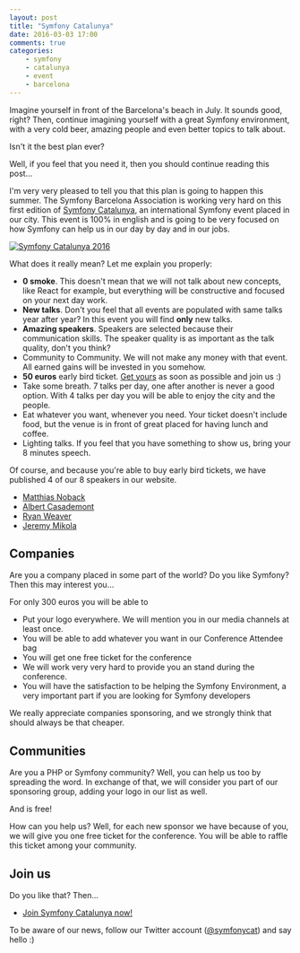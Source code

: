 ```yaml
---
layout: post
title: "Symfony Catalunya"
date: 2016-03-03 17:00
comments: true
categories:
    - symfony
    - catalunya
    - event
    - barcelona
---
```


Imagine yourself in front of the Barcelona's beach in July. It sounds good,
right? Then, continue imagining yourself with a great Symfony environment, with
a very cold beer, amazing people and even better topics to talk about.

Isn't it the best plan ever?

Well, if you feel that you need it, then you should continue reading this
post...

I'm very very pleased to tell you that this plan is going to happen this summer.
The Symfony Barcelona Association is working very hard on this first edition of
[Symfony Catalunya](http://symfony.cat), an international Symfony event placed
in our city. This event is 100% in english and is going to be very focused on
how Symfony can help us in our day by day and in our jobs.

[![Symfony Catalunya 2016](http://symfony.cat/images/symfony-catalunya-poster.png)](http://symfony.cat)

What does it really mean? Let me explain you properly:

* **0 smoke**. This doesn't mean that we will not talk about new concepts, like
React for example, but everything will be constructive and focused on your next
day work.
* **New talks**. Don't you feel that all events are populated with same talks year
after year? In this event you will find **only** new talks.
* **Amazing speakers**. Speakers are selected because their communication skills.
The speaker quality is as important as the talk quality, don't you think?
* Community to Community. We will not make any money with that event. All earned
gains will be invested in you somehow.
* **50 euros** early bird ticket. [Get yours](http://symfony.cat/#tickets) as soon
as possible and join us :)
* Take some breath. 7 talks per day, one after another is never a good option.
With 4 talks per day you will be able to enjoy the city and the people.
* Eat whatever you want, whenever you need. Your ticket doesn't include food,
but the venue is in front of great placed for having lunch and coffee.
* Lighting talks. If you feel that you have something to show us, bring your 8
minutes speech.

Of course, and because you're able to buy early bird tickets, we have published
4 of our 8 speakers in our website.

* [Matthias Noback](https://github.com/matthiasnoback)
* [Albert Casademont](https://github.com/acasademont)
* [Ryan Weaver](https://github.com/weaverryan)
* [Jeremy Mikola](https://github.com/jmikola)

## Companies

Are you a company placed in some part of the world? Do you like Symfony? Then
this may interest you...

For only 300 euros you will be able to

* Put your logo everywhere. We will mention you in our media channels at least
once.
* You will be able to add whatever you want in our Conference Attendee bag
* You will get one free ticket for the conference
* We will work very very hard to provide you an stand during the conference.
* You will have the satisfaction to be helping the Symfony Environment, a very
important part if you are looking for Symfony developers

We really appreciate companies sponsoring, and we strongly think that should
always be that cheaper.

## Communities

Are you a PHP or Symfony community? Well, you can help us too by spreading the
word. In exchange of that, we will consider you part of our sponsoring group,
adding your logo in our list as well.

And is free!

How can you help us?
Well, for each new sponsor we have because of you, we will give you one free
ticket for the conference. You will be able to raffle this ticket among your
community.

## Join us

Do you like that? Then...

* [Join Symfony Catalunya now!](http://symfony.cat/#tickets)

To be aware of our news, follow our Twitter account
([@symfonycat](http://twitter.com/symfonycat)) and say hello :)
